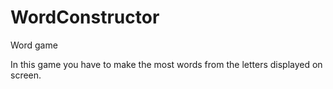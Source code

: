 WordConstructor
===============

Word game

In this game you have to make the most words from the letters displayed on screen.
